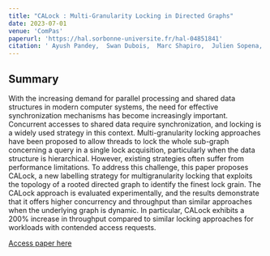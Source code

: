 ```yaml
---
title: "CALock : Multi-Granularity Locking in Directed Graphs"
date: 2023-07-01
venue: 'ComPas'
paperurl: 'https://hal.sorbonne-universite.fr/hal-04851841'
citation: ' Ayush Pandey,  Swan Dubois,  Marc Shapiro,  Julien Sopena, &quot;CALock : Multi-Granularity Locking in Directed Graphs.&quot; ComPas, 2023.'
---
```

Summary
----

With the increasing demand for parallel processing and shared data structures in modern computer systems, the need for effective synchronization mechanisms has become increasingly important. Concurrent accesses to shared data require synchronization, and locking is a widely used strategy in this context. Multi-granularity locking approaches have been proposed to allow threads to lock the whole sub-graph concerning a query in a single lock acquisition, particularly when the data structure is hierarchical. However, existing strategies often suffer from performance limitations. To address this challenge, this paper proposes CALock, a new labelling strategy for multigranularity locking that exploits the topology of a rooted directed graph to identify the finest lock grain. The CALock approach is evaluated experimentally, and the results demonstrate that it offers higher concurrency and throughput than similar approaches when the underlying graph is dynamic. In particular, CALock exhibits a 200% increase in throughput compared to similar locking approaches for workloads with contended access requests. 


[Access paper here](https://hal.sorbonne-universite.fr/hal-04851841)

